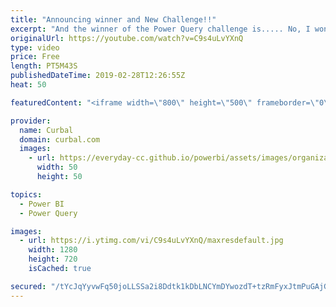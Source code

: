 ```yaml
---
title: "Announcing winner and New Challenge!!"
excerpt: "And the winner of the Power Query challenge is..... No, I wont tell you, you have to watch the video ;) #powerbi #powerquery #curbal  If you want to try it yourself, you will find the files on the github page: https://github.com/ruthpozuelo/PQ-Challenge-unpivot  and the description of the challenge here:"
originalUrl: https://youtube.com/watch?v=C9s4uLvYXnQ
type: video
price: Free
length: PT5M43S
publishedDateTime: 2019-02-28T12:26:55Z
heat: 50

featuredContent: "<iframe width=\"800\" height=\"500\" frameborder=\"0\" src=\"https://www.youtube.com/embed/C9s4uLvYXnQ\" allow=\"accelerometer; autoplay; encrypted-media; gyroscope; picture-in-picture\" allowfullscreen></iframe>"

provider:
  name: Curbal
  domain: curbal.com
  images:
    - url: https://everyday-cc.github.io/powerbi/assets/images/organizations/curbal.com-50x50.jpg
      width: 50
      height: 50

topics:
  - Power BI
  - Power Query

images:
  - url: https://i.ytimg.com/vi/C9s4uLvYXnQ/maxresdefault.jpg
    width: 1280
    height: 720
    isCached: true

secured: "/tYcJqYyvwFq50joLLSSa2i8Ddtk1kDbLNCYmDYwozdT+tzRmFyxJtmPuGAjGfCi8dRWLQgIQp6BLLCax/ITyCGRCK1a45hQOBLQp/q2BAnm59hVx8YCtl0LobxgiAL7nkCzQsrD+wDHsVTrZUVeCnXKZHYB45Xrzp7eY2kfeIw5TWuf0SxylWS5RSD2Zwomu2mkQEtHrj6u+PiIW0KWOuLU/UREd0WRuFsaPhmK+AgWU3oFHujjoXBc00uS6jhtSPOxBv8a5+Y0KZb+A6f7p3lV5Ncjh1XfoI+hfngnj0AKjTRR+4rzaD43sWBkk7Mf1jShdk6/xg/hIWpV+IFZbUeVNoWVq8AO+6W1IPXk6IAW51Wgwc6rFeeTSNf/yVr0dbhaHii6hPAM9bChZUjUoF9MfYeTceBkYeWRLdNp/04=;eM7sEeMoPv2x1KEO2uh8RA=="
---
```


